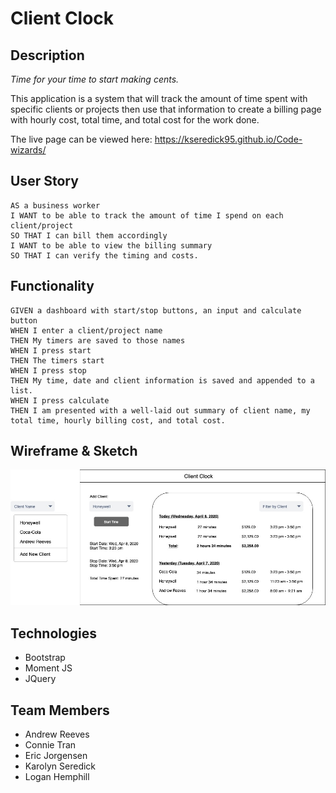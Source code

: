 # Client Clock

## Description

*Time for your time to start making cents.*

This application is a system that will track the amount of time spent with specific clients or projects then use that information to create a billing page with hourly cost, total time, and total cost for the work done.

The live page can be viewed here: https://kseredick95.github.io/Code-wizards/


## User Story

```
AS a business worker
I WANT to be able to track the amount of time I spend on each client/project
SO THAT I can bill them accordingly
I WANT to be able to view the billing summary
SO THAT I can verify the timing and costs.
```


## Functionality

```
GIVEN a dashboard with start/stop buttons, an input and calculate button
WHEN I enter a client/project name
THEN My timers are saved to those names
WHEN I press start
THEN The timers start
WHEN I press stop
THEN My time, date and client information is saved and appended to a list.
WHEN I press calculate
THEN I am presented with a well-laid out summary of client name, my total time, hourly billing cost, and total cost.
```

## Wireframe & Sketch

![Client Clock Wireframe](assets/images/Group-Project-1-Wireframe.jpg)

## Technologies

* Bootstrap
* Moment JS
* JQuery

## Team Members

* Andrew Reeves
* Connie Tran
* Eric Jorgensen
* Karolyn Seredick
* Logan Hemphill

